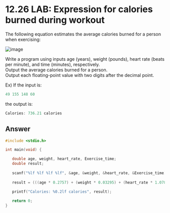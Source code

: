 # 12.26 LAB: Expression for calories burned during workout

The following equation estimates the average calories burned for a person when exercising:   

![image](https://github.com/ijaejun1025/CIS224-Computer_Architecture/assets/154036705/36e44ad3-68d0-4c74-9f5d-07e53fd63359)

Write a program using inputs age (years), weight (pounds), heart rate (beats per minute), and time (minutes), respectively.   
Output the average calories burned for a person.   
Output each floating-point value with two digits after the decimal point.   

Ex) If the input is:   
```c
49 155 148 60
```
the output is:   
```c
Calories: 736.21 calories
```

## Answer
```c
#include <stdio.h>

int main(void) {

   double age, weight, heart_rate, Exercise_time;
   double result;
   
   scanf("%lf %lf %lf %lf", &age, &weight, &heart_rate, &Exercise_time);
   
   result = (((age * 0.2757) + (weight * 0.03295) + (heart_rate * 1.0781) - 75.4991) * Exercise_time) / 8.368;
   
   printf("Calories: %0.2lf calories", result);

   return 0;
}

```
